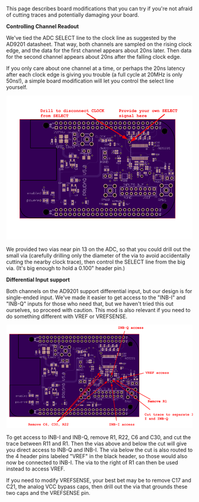 This page describes board modifications that you can try if you're not afraid of cutting traces and potentially damaging your board.

**Controlling Channel Readout**

We've tied the ADC SELECT line to the clock line as suggested by the AD9201 datasheet.  That way, both channels are sampled on the rising clock edge, and the data for the first channel appears about 20ns later.  Then data for the second channel appears about 20ns after the falling clock edge.

If you only care about one channel at a time, or perhaps the 20ns latency after each clock edge is giving you trouble (a full cycle at 20MHz is only 50ns!), a simple board modification will let you control the select line yourself.

![Channel Readout Modification Diagram](doc/channel_readout_modification.png?raw=true "Modifying the board for channel readout control")

We provided two vias near pin 13 on the ADC, so that you could drill out the small via (carefully drilling only the diameter of the via to avoid accidentally cutting the nearby clock trace), then control the SELECT line from the big via.  (It's big enough to hold a 0.100" header pin.)

**Differential Input support**

Both channels on the AD9201 support differential input, but our design is for single-ended input.  We've made it easier to get access to the "INB-I" and "INB-Q" inputs for those who need that, but we haven't tried this out ourselves, so proceed with caution.  This mod is also relevant if you need to do something different with VREF or VREFSENSE.

![Differential Input Modification Diagram](doc/differential_input_modification.png?raw=true "Modifying the board for differential input")

To get access to INB-I and INB-Q, remove R1, R22, C6 and C30, and cut the trace between R11 and R1.  Then the vias above and below the cut will give you direct access to INB-Q and INB-I.  The via below the cut is also routed to the 4 header pins labeled "VREF" in the black header, so those would also now be connected to INB-I.  The via to the right of R1 can then be used instead to access VREF.

If you need to modify VREFSENSE, your best bet may be to remove C17 and C21, the analog VCC bypass caps, then drill out the via that grounds these two caps and the VREFSENSE pin.
